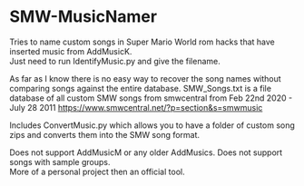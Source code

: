 # SMW-MusicNamer
Tries to name custom songs in Super Mario World rom hacks that have inserted music from AddMusicK.  
Just need to run IdentifyMusic.py and give the filename.  

As far as I know there is no easy way to recover the song names without comparing songs against the entire database. 
SMW_Songs.txt is a file database of all custom SMW songs from smwcentral from Feb 22nd 2020 - July 28 2011
https://www.smwcentral.net/?p=section&s=smwmusic

Includes ConvertMusic.py which allows you to have a folder of custom song zips and converts them into the SMW song format.  

Does not support AddMusicM or any older AddMusics.  Does not support songs with sample groups.  
More of a personal project then an official tool.  

